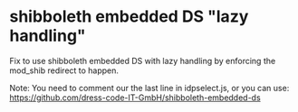 # shibboleth embedded DS "lazy handling"

Fix to use shibboleth embedded DS with lazy handling by enforcing the mod_shib redirect to happen.

Note: You need to comment our the last line in idpselect.js, or you can use: https://github.com/dress-code-IT-GmbH/shibboleth-embedded-ds

